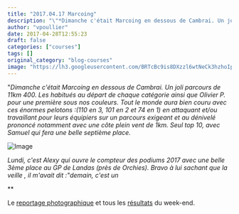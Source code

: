 ```yaml
---
title: "2017.04.17 Marcoing"
description: "\"*Dimanche c'était Marcoing en dessous de Cambrai. Un joli parcours de 11km 400. Les habitués au départ de chaque catégorie ainsi que Olivier P. pour une première sous nos couleurs. Tout le monde aura bien couru avec ces énormes pelotons :(110 en 3, 101 en 2 et 74 en 1) en attaquant et/ou travaillant pour leurs équipiers sur un parcours exigeant et au dénivelé prononcé notamment avec une côte plein vent de 1km. Seul top 10, avec Samuel qui fera une belle septième place.*"
author: "vpoullier"
date: 2017-04-28T12:55:23
draft: false
categories: ["courses"]
tags: []
original_category: "blog-courses"
image: "https://lh3.googleusercontent.com/BRTcBc9is8DXzzl6wtNeCk3hzhoIpbhdfCz5sZ36otu8yqbP_KkRLTI5WHzNoFxqJ3Es_Y2icF877pG839534AK2x1LvJ94bdmwbmS2hSBQJjuBLKhRUW38eK8IvPSJMiAezBbPeGHfRyTKf7mDxJThguhzyn2Twv9OjijyHpj6dHNg5T4BPybQxj-DIQV75gltBX6DumN-QCxzMe3QhiBzOmRT0hUkfRpkkJB8JPGTslgWjbRtzO42DeUmji-88YuwvSLW0QTF-NjTlxhRoRe77vk5Ao3b2dm-YBNs1040Po3ouzYV6mTyy4LCsRz1utr65foGXqzy30LynkCqL08ZClCILeZNd1t2CkWTUJAoPSM1-hX4I9_cMP7XIz3DW3HmMVN3cn4DK-3gtT3QBrbH9HuvZW4axhCd2kca67qhWS14BggvEZZze9fpdNBQUo_NR5ZPs8A2gn4J0ex9rGRjbWm5-vq5A_ZqMWFKawvYN9kw9HEZEd3JmjSu4wyaREETx_pV9kqsaNFEu_gEqxAiopEO9kZKrIZoWU1QJE2TyoBXQLrtyeMUd9QhDPtbzCdqBXE49Vs0bfLSJGq-eaNrZUpb20J9BImIaj5F_tgVzXFOwMrmpiA=w200"
---
```


"*Dimanche c'&eacute;tait Marcoing en dessous de Cambrai. Un joli parcours de 11km 400. Les habitu&eacute;s au d&eacute;part de chaque cat&eacute;gorie ainsi que Olivier P. pour une premi&egrave;re sous nos couleurs. Tout le monde aura bien couru avec ces &eacute;normes pelotons :(110 en 3, 101 en 2 et 74 en 1) en attaquant et/ou travaillant pour leurs &eacute;quipiers sur un parcours exigeant et au d&eacute;nivel&eacute; prononc&eacute; notamment avec une c&ocirc;te plein vent de 1km. Seul top 10, avec Samuel qui fera une belle septi&egrave;me place.*

<!--more-->

![Image](https://lh3.googleusercontent.com/BRTcBc9is8DXzzl6wtNeCk3hzhoIpbhdfCz5sZ36otu8yqbP_KkRLTI5WHzNoFxqJ3Es_Y2icF877pG839534AK2x1LvJ94bdmwbmS2hSBQJjuBLKhRUW38eK8IvPSJMiAezBbPeGHfRyTKf7mDxJThguhzyn2Twv9OjijyHpj6dHNg5T4BPybQxj-DIQV75gltBX6DumN-QCxzMe3QhiBzOmRT0hUkfRpkkJB8JPGTslgWjbRtzO42DeUmji-88YuwvSLW0QTF-NjTlxhRoRe77vk5Ao3b2dm-YBNs1040Po3ouzYV6mTyy4LCsRz1utr65foGXqzy30LynkCqL08ZClCILeZNd1t2CkWTUJAoPSM1-hX4I9_cMP7XIz3DW3HmMVN3cn4DK-3gtT3QBrbH9HuvZW4axhCd2kca67qhWS14BggvEZZze9fpdNBQUo_NR5ZPs8A2gn4J0ex9rGRjbWm5-vq5A_ZqMWFKawvYN9kw9HEZEd3JmjSu4wyaREETx_pV9kqsaNFEu_gEqxAiopEO9kZKrIZoWU1QJE2TyoBXQLrtyeMUd9QhDPtbzCdqBXE49Vs0bfLSJGq-eaNrZUpb20J9BImIaj5F_tgVzXFOwMrmpiA=w1215-h810-no)

*Lundi, c'est Alexy qui ouvre le compteur des podiums 2017 avec une belle 3&egrave;me place au GP de Landas (pr&egrave;s de Orchies). Bravo &agrave; lui sachant que la veille , il m'avait dit :"demain, c'est un&nbsp;*

**

Le&nbsp;[reportage photographique](https://goo.gl/photos/9H7JjTujBJpEVKnV6)&nbsp;et tous les&nbsp;[r&eacute;sultats](http://www.cyclismeufolep5962.fr/calResRoute.php)&nbsp;du week-end.